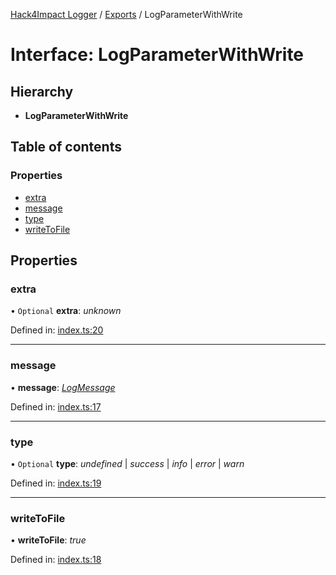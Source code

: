 [Hack4Impact Logger](https://github.com/hack4impact/logger/tree/main/docs/README.md) / [Exports](https://github.com/hack4impact/logger/tree/main/docs/modules.md) / LogParameterWithWrite

# Interface: LogParameterWithWrite

## Hierarchy

- **LogParameterWithWrite**

## Table of contents

### Properties

- [extra](https://github.com/hack4impact/logger/tree/main/docs/interfaces/logparameterwithwrite.md#extra)
- [message](https://github.com/hack4impact/logger/tree/main/docs/interfaces/logparameterwithwrite.md#message)
- [type](https://github.com/hack4impact/logger/tree/main/docs/interfaces/logparameterwithwrite.md#type)
- [writeToFile](https://github.com/hack4impact/logger/tree/main/docs/interfaces/logparameterwithwrite.md#writetofile)

## Properties

### extra

• `Optional` **extra**: _unknown_

Defined in: [index.ts:20](https://github.com/hack4impact/logger/blob/de2a3d6/src/index.ts#L20)

---

### message

• **message**: [_LogMessage_](https://github.com/hack4impact/logger/tree/main/docs/modules.md#logmessage)

Defined in: [index.ts:17](https://github.com/hack4impact/logger/blob/de2a3d6/src/index.ts#L17)

---

### type

• `Optional` **type**: _undefined_ \| _success_ \| _info_ \| _error_ \| _warn_

Defined in: [index.ts:19](https://github.com/hack4impact/logger/blob/de2a3d6/src/index.ts#L19)

---

### writeToFile

• **writeToFile**: _true_

Defined in: [index.ts:18](https://github.com/hack4impact/logger/blob/de2a3d6/src/index.ts#L18)
